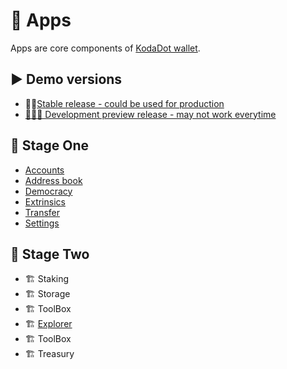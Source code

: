 # 📱 Apps

Apps are core components of [KodaDot wallet](https://twitter.com/KodaDot).

## ▶️ Demo versions
* 👩‍✈️[Stable release - could be used for production](https://vue-polkadot.netlify.com)
* [🚧👷‍♀️ Development preview release - may not work everytime](https://dev-vue-polkadot.netlify.com/)

## 🏦 Stage One
* [Accounts](https://vue-polkadot.netlify.com/#/accounts)
* [Address book](https://vue-polkadot.netlify.com/#/addressbook)
* [Democracy](https://vue-polkadot.netlify.com/#/democracy)
* [Extrinsics](https://vue-polkadot.netlify.com/#/extrinsics)
* [Transfer](https://vue-polkadot.netlify.com/#/transfer)
* [Settings](https://vue-polkadot.netlify.com/#/settings)

## 🏯 Stage Two
* 🏗 Staking 
* 🏗 Storage 
* 🏗 ToolBox 
* 🏗 [Explorer](https://vue-polkadot.netlify.com/#/explorer)
* 🏗 ToolBox 
* 🏗 Treasury 
